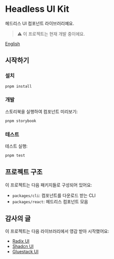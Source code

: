 # Headless UI Kit

헤드리스 UI 컴포넌트 라이브러리예요.

> ⚠️ 이 프로젝트는 현재 개발 중이에요.

[English](./README.md)

## 시작하기

### 설치

```bash
pnpm install
```

### 개발

스토리북을 실행하여 컴포넌트 미리보기:

```bash
pnpm storybook
```

### 테스트

테스트 실행:
```bash
pnpm test
```

## 프로젝트 구조

이 프로젝트는 다음 패키지들로 구성되어 있어요:

- `packages/cli`: 컴포넌트를 다운로드 받는 CLI
- `packages/react`: 헤드리스 컴포넌트 모음

## 감사의 글

이 프로젝트는 다음 라이브러리에서 영감 받아 시작했어요:
- [Radix UI](https://www.radix-ui.com/)
- [Shadcn UI](https://ui.shadcn.com/)
- [Gluestack UI](https://ui.gluestack.io/)
